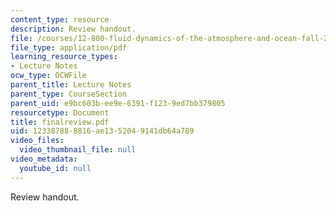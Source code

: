 ```yaml
---
content_type: resource
description: Review handout.
file: /courses/12-800-fluid-dynamics-of-the-atmosphere-and-ocean-fall-2004/123387888816ae1352049141db64a789_finalreview.pdf
file_type: application/pdf
learning_resource_types:
- Lecture Notes
ocw_type: OCWFile
parent_title: Lecture Notes
parent_type: CourseSection
parent_uid: e9bc603b-ee9e-6391-f123-9ed7bb379805
resourcetype: Document
title: finalreview.pdf
uid: 12338788-8816-ae13-5204-9141db64a789
video_files:
  video_thumbnail_file: null
video_metadata:
  youtube_id: null
---
```

Review handout.


